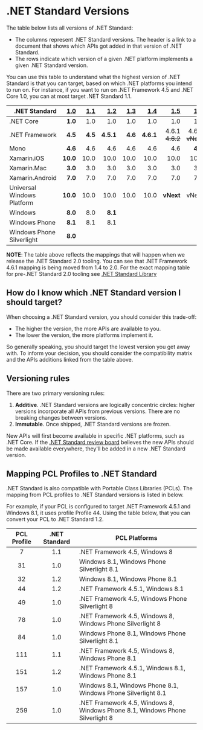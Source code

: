 # .NET Standard Versions

The table below lists all versions of .NET Standard:

* The columns represent .NET Standard versions. The header is a link to a
  document that shows which APIs got added in that version of .NET Standard.
* The rows indicate which version of a given .NET platform implements a given
  .NET Standard version.

You can use this table to understand what the highest version of .NET Standard
is that you can target, based on which .NET platforms you intend to run on. For
instance, if you want to run on .NET Framework 4.5 and .NET Core 1.0, you can at
most target .NET Standard 1.1.

|<div align="right">.NET Standard</div>|    [1.0] | [1.1] |   [1.2] |  [1.3] |   [1.4] |   [1.5]         | [1.6]         |    [2.0] |
|:-------------------------------------|---------:|------:|--------:|-------:|--------:|----------------:|--------------:|---------:|
|.NET Core                             |   **1.0**|  1.0  |    1.0  |   1.0  |    1.0  |    1.0          |  1.0          |   **2.0**|
|.NET Framework                        |   **4.5**|**4.5**|**4.5.1**| **4.6**|**4.6.1**|  4.6.1 ~~4.6.2~~|4.6.1 ~~vNext~~|   4.6.1  |
|Mono                                  |   **4.6**|  4.6  |    4.6  |   4.6  |    4.6  |    4.6          |**4.6**        | **vNext**|
|Xamarin.iOS                           |  **10.0**| 10.0  |   10.0  |  10.0  |   10.0  |   10.0          | 10.0          | **vNext**|
|Xamarin.Mac                           |   **3.0**|  3.0  |    3.0  |   3.0  |    3.0  |    3.0          |  3.0          | **vNext**|
|Xamarin.Android                       |   **7.0**|  7.0  |    7.0  |   7.0  |    7.0  |    7.0          |  7.0          | **vNext**|
|Universal Windows Platform            |  **10.0**| 10.0  |   10.0  |  10.0  |   10.0  |**vNext**        |vNext          |   vNext  |
|Windows                               |   **8.0**|  8.0  |  **8.1**|        |         |                 |               |          |
|Windows Phone                         |   **8.1**|  8.1  |    8.1  |        |         |                 |               |          |
|Windows Phone Silverlight             |   **8.0**|       |         |        |         |                 |               |          |

[1.0]: versions/netstandard1.0.md
[1.1]: versions/netstandard1.1.md
[1.2]: versions/netstandard1.2.md
[1.3]: versions/netstandard1.3.md
[1.4]: versions/netstandard1.4.md
[1.5]: versions/netstandard1.5.md
[1.6]: versions/netstandard1.6.md
[2.0]: versions/netstandard2.0.md

**NOTE**: The table above reflects the mappings that will happen when we release the
.NET Standard 2.0 tooling. You can see that .NET Framework 4.6.1 mapping is being moved from
1.4 to 2.0. For the exact mapping table for pre-.NET Standard 2.0 tooling see [.NET Standard Library](https://docs.microsoft.com/en-us/dotnet/articles/standard/library)

## How do I know which .NET Standard version I should target?

When choosing a .NET Standard version, you should consider this trade-off:

* The higher the version, the more APIs are available to you.
* The lower the version, the more platforms implement it.

So generally speaking, you should target the lowest version you get away with.
To inform your decision, you should consider the compatibility matrix and the
APIs additions linked from the table above.

## Versioning rules

There are two primary versioning rules:

1. **Additive**. .NET Standard versions are logically concentric circles: higher
   versions incorporate all APIs from previous versions. There are no breaking
   changes between versions.
2. **Immutable**. Once shipped, .NET Standard versions are frozen.

New APIs will first become available in specific .NET platforms, such as .NET
Core. If the [.NET Standard review board][netstandard-board] believes the new
APIs should be made available everywhere, they'll be added in a new .NET
Standard version.

[netstandard-board]: review-board/README.md

## Mapping PCL Profiles to .NET Standard

.NET Standard is also compatible with Portable Class Libraries (PCLs). The
mapping from PCL profiles to .NET Standard versions is listed in below.

For example, if your PCL is configured to target .NET Framework 4.5.1 and
Windows 8.1, it uses profile Profile 44. Using the table below, that you can
convert your PCL to .NET Standard 1.2.

| PCL Profile | .NET Standard | PCL Platforms
|:-----------:|:-------------:|------------------------------------------------------------------------------
| 7           | 1.1           | .NET Framework 4.5, Windows 8
| 31          | 1.0           | Windows 8.1, Windows Phone Silverlight 8.1
| 32          | 1.2           | Windows 8.1, Windows Phone 8.1
| 44          | 1.2           | .NET Framework 4.5.1, Windows 8.1
| 49          | 1.0           | .NET Framework 4.5, Windows Phone Silverlight 8
| 78          | 1.0           | .NET Framework 4.5, Windows 8, Windows Phone Silverlight 8
| 84          | 1.0           | Windows Phone 8.1, Windows Phone Silverlight 8.1
| 111         | 1.1           | .NET Framework 4.5, Windows 8, Windows Phone 8.1
| 151         | 1.2           | .NET Framework 4.5.1, Windows 8.1, Windows Phone 8.1
| 157         | 1.0           | Windows 8.1, Windows Phone 8.1, Windows Phone Silverlight 8.1
| 259         | 1.0           | .NET Framework 4.5, Windows 8, Windows Phone 8.1, Windows Phone Silverlight 8
